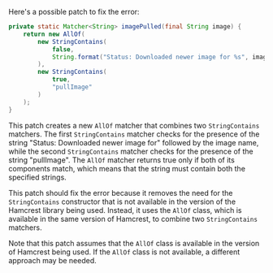 Here's a possible patch to fix the error:
```java
private static Matcher<String> imagePulled(final String image) {
    return new AllOf(
        new StringContains(
            false,
            String.format("Status: Downloaded newer image for %s", image)
        ),
        new StringContains(
            true,
            "pullImage"
        )
    );
}
```
This patch creates a new `AllOf` matcher that combines two `StringContains` matchers. The first `StringContains` matcher checks for the presence of the string "Status: Downloaded newer image for" followed by the image name, while the second `StringContains` matcher checks for the presence of the string "pullImage". The `AllOf` matcher returns true only if both of its components match, which means that the string must contain both the specified strings.


This patch should fix the error because it removes the need for the `StringContains` constructor that is not available in the version of the Hamcrest library being used. Instead, it uses the `AllOf` class, which is available in the same version of Hamcrest, to combine two `StringContains` matchers.

Note that this patch assumes that the `AllOf` class is available in the version of Hamcrest being used. If the `AllOf` class is not available, a different approach may be needed.